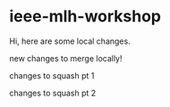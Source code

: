 # ieee-mlh-workshop

Hi, here are some local changes.

new changes to merge locally!

changes to squash pt 1

changes to squash pt 2
